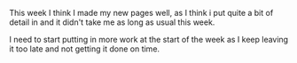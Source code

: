 This week I think I made my new pages well, as I think i put quite a bit of detail in and it didn't take me as long as usual this week.

I need to start putting in more work at the start of the week as I keep leaving it too late and not getting it done on time.
